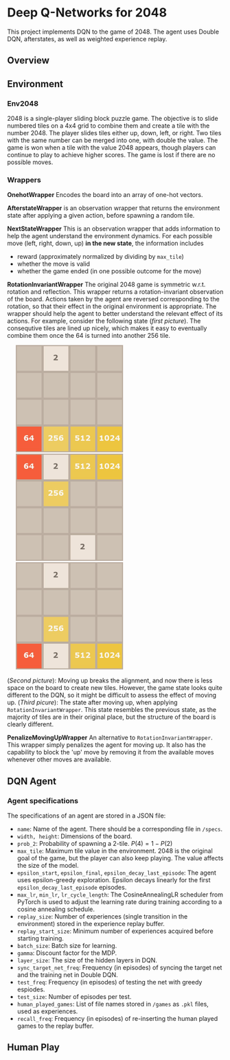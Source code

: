 # Deep Q-Networks for 2048

This project implements DQN to the game of 2048. The agent uses Double DQN, afterstates, as well as weighted experience replay. 

## **Overview**

## Environment

### **Env2048**

2048 is a single-player sliding block puzzle game. The objective is to slide numbered tiles on a 4x4 grid to combine them and create a tile with the number 2048. The player slides tiles either up, down, left, or right. Two tiles with the same number can be merged into one, with double the value. The game is won when a tile with the value 2048 appears, though players can continue to play to achieve higher scores. The game is lost if there are no possible moves. 

### Wrappers
**OnehotWrapper** Encodes the board into an array of one-hot vectors.

**AfterstateWrapper** is an observation wrapper that returns the environment state after applying a given action, before spawning a random tile.

**NextStateWrapper** This is an observation wrapper that adds information to help the agent understand the environment dynamics. For each possible move (left, right, down, up) **in the new state**, the information includes
  - reward (approximately normalized by dividing by `max_tile`)
  - whether the move is valid
  - whether the game ended (in one possible outcome for the move)

**RotationInvariantWrapper** The original 2048 game is symmetric w.r.t. rotation and reflection. This wrapper returns a rotation-invariant observation of the board. Actions taken by the agent are reversed corresponding to the rotation, so that their effect in the original environment is appropriate. The wrapper should help the agent to better understand the relevant effect of its actions. For example, consider the following state (*first picture*). The consequtive tiles are lined up nicely, which makes it easy to eventually combine them once the 64 is turned into another 256 tile.

<p align="left">
  <img src="/screenshots/0-2-0-0-0-0-0-0-0-0-0-0-64-256-512-1024.jpg" width="250" hspace="20" />
  <img src="/screenshots/64-2-512-1024-0-256-0-0-0-0-0-0-0-0-2-0.jpg" width="250" hspace="20" />
  <img src="/screenshots/0-2-0-0-0-0-0-0-0-256-0-0-64-2-512-1024.jpg" width="250" hspace="20" /> 
</p>

(*Second picture*): Moving up breaks the alignment, and now there is less space on the board to create new tiles. However, the game state looks quite different to the DQN, so it might be difficult to assess the effect of moving up. (*Third picure*): The state after moving up, when applying `RotationInvariantWrapper`. This state resembles the previous state, as the majority of tiles are in their original place, but the structure of the board is clearly different.  

**PenalizeMovingUpWrapper** An alternative to `RotationInvariantWrapper`. This wrapper simply penalizes the agent for moving up. It also has the capability to block the 'up' move by removing it from the available moves whenever other moves are available.


## DQN Agent
<!-- The agent uses Double DQN and afterstates. The network takes in a (wrapped) observation of the environment. The output is a 4-dimensional vector corresponding to the Q-values for the 4 possible moves. The network architecture consists of 5 linear layers with ReLU activations for the first 4 layers (the last layer does not have an activation function since Q-values are not restricted to the unit interval). 
- **Experience replay** Implements an experience replay buffer with custom weights. A sum tree data structure allows sampling experiences from the buffer in $O(\log N)$ time, where N is the buffer size.
- **Frozenlake**: I tested the agent with the OpenAI Frozenlake environment. The current implementation is in another branch. --->

### Agent specifications
The specifications of an agent are stored in a JSON file: 

- `name`: Name of the agent. There should be a corresponding file in `/specs`. 
- `width, height`: Dimensions of the board.
- `prob_2`: Probability of spawning a 2-tile. $P(4) = 1-P(2)$
- `max_tile`: Maximum tile value in the environment. 2048 is the original goal of the game, but the player can also keep playing. The value affects the size of the model. 
- `epsilon_start`, `epsilon_final`, `epsilon_decay_last_episode`: The agent uses epsilon-greedy exploration. Epsilon decays linearly for the first `epsilon_decay_last_episode` episodes.
- `max_lr`, `min_lr`, `lr_cycle_length`: The CosineAnnealingLR scheduler from PyTorch is used to adjust the learning rate during training according to a cosine annealing schedule.
- `replay_size`: Number of experiences (single transition in the environment) stored in the experience replay buffer.
- `replay_start_size`: Minimum number of experiences acquired before starting training.
- `batch_size`: Batch size for learning.
- `gamma`: Discount factor for the MDP.
- `layer_size`: The size of the hidden layers in DQN.
- `sync_target_net_freq`: Frequency (in episodes) of syncing the target net and the training net in Double DQN.
- `test_freq`: Frequency (in episodes) of testing the net with greedy espiodes.
- `test_size`: Number of episodes per test.
- `human_played_games`: List of file names stored in `/games` as `.pkl` files, used as experiences.
- `recall_freq`: Frequency (in episodes) of re-inserting the human played games to the replay buffer. 

## Human Play
<!-- Play the game yourself. Board size and spawning probability can be customized. --->

